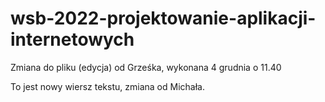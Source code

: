 # wsb-2022-projektowanie-aplikacji-internetowych

Zmiana do pliku (edycja) od Grześka, wykonana 4 grudnia o 11.40

To jest nowy wiersz tekstu, zmiana od Michała.
